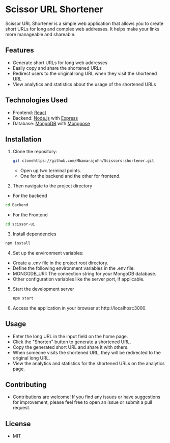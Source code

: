 
# Scissor URL Shortener

Scissor URL Shortener is a simple web application that allows you to create short URLs for long and complex web addresses. It helps make your links more manageable and shareable.

## Features

- Generate short URLs for long web addresses
- Easily copy and share the shortened URLs
- Redirect users to the original long URL when they visit the shortened URL
- View analytics and statistics about the usage of the shortened URLs

## Technologies Used

- Frontend: [React](https://reactjs.org/)
- Backend: [Node.js](https://nodejs.org/) with [Express](https://expressjs.com/)
- Database: [MongoDB](https://www.mongodb.com/) with [Mongoose](https://mongoosejs.com/)

## Installation

1. Clone the repository:
   ```bash
   git clonehttps://github.com/Mbamarajohn/Scissors-shortener.git
   ```
   - Open up two terminal points.
   - One for the backend and the other for frontend.
   
2. Then navigate to the project directory
  - For the backend
  ```bash    
  cd Backend 
  ```
  - For the Frontend
  ```bash    
  cd scissor-ui 
  ```
3. Install dependencies
  ```bash
  npm install
  ```
4. Set up the environment variables:

- Create a .env file in the project root directory.
- Define the following environment variables in the .env file:
- MONGODB_URI: The connection string for your MongoDB database.
- Other configuration variables like the server port, if applicable.

5. Start the development server
   ```bash
   npm start
   ```
   
 6. Access the application in your browser at http://localhost:3000. 

  ## Usage
  - Enter the long URL in the input field on the home page.
  - Click the "Shorten" button to generate a shortened URL.
  - Copy the generated short URL and share it with others.
  - When someone visits the shortened URL, they will be redirected to the original long URL.
  - View  the analytics and statistics for the shortened URLs on the analytics page.

  ## Contributing
  - Contributions are welcome! If you find any issues or have suggestions for improvement, please feel free to open an issue or submit a pull request.

  ## License
  - MIT
